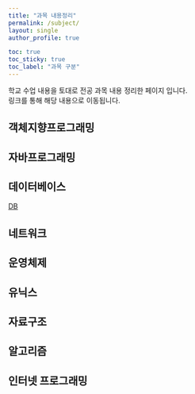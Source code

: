 ```yaml
---
title: "과목 내용정리"
permalink: /subject/
layout: single
author_profile: true

toc: true
toc_sticky: true
toc_label: "과목 구분"
---
```

학교 수업 내용을 토대로 전공 과목 내용 정리한 페이지 입니다.  
링크를 통해 해당 내용으로 이동됩니다.  


## 객체지향프로그래밍  


## 자바프로그래밍  


## 데이터베이스  
[DB](http://127.0.0.1:4000/subject/db1)  


## 네트워크  


## 운영체제 


## 유닉스  


## 자료구조  


## 알고리즘  


## 인터넷 프로그래밍  

